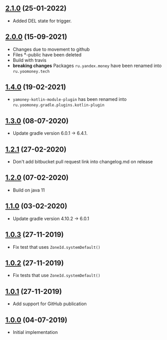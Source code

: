 ## [2.1.0](https://github.com/yoomoney/moira-kotlin-dsl/pull/2) (25-01-2022)

* Added DEL state for trigger.

## [2.0.0](https://github.com/yoomoney/moira-kotlin-dsl/pull/1) (15-09-2021)

* Changes due to movement to github
* Files *-public have been deleted
* Build with travis
* **breaking changes** Packages `ru.yandex.money` have been renamed into `ru.yoomoney.tech`

## [1.4.0]() (19-02-2021)

* `yamoney-kotlin-module-plugin` has been renamed into `ru.yoomoney.gradle.plugins.kotlin-plugin`

## [1.3.0]() (08-07-2020)

* Update gradle version 6.0.1 -> 6.4.1.

## [1.2.1]() (27-02-2020)

* Don't add bitbucket pull request link into changelog.md on release

## [1.2.0]() (07-02-2020)

* Build on java 11

## [1.1.0]() (03-02-2020)

* Update gradle version 4.10.2 -> 6.0.1

## [1.0.3]() (27-11-2019)

* Fix test that uses `ZoneId.systemDefault()`

## [1.0.2]() (27-11-2019)

* Fix tests that use `ZoneId.systemDefault()`

## [1.0.1]() (27-11-2019)

* Add support for GitHub publication

## [1.0.0]() (04-07-2019)

* Initial implementation
